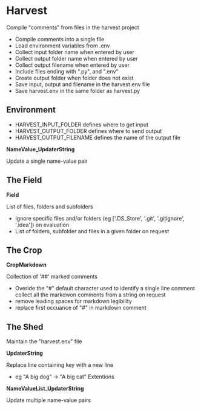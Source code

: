 # Harvest

 Compile "comments" from files in the harvest project

* Compile comments into a single file
* Load environment variables from .env
* Collect input folder name when entered by user
* Collect output folder name when entered by user
* Collect output filename when entered by user
* Include files ending with ".py", and ".env"
* Create output folder when folder does not exist
* Save input, output and filename in the harvest.env file
* Save harvest.env in the same folder as harvest.py

## Environment
* HARVEST_INPUT_FOLDER defines where to get input
* HARVEST_OUTPUT_FOLDER defines where to send output
* HARVEST_OUTPUT_FILENAME defines the name of the output file

__NameValue_UpdaterString__

 Update a single name-value pair

## The Field

__Field__

 List of files, folders and subfolders

* Ignore specific files and/or folders (eg ['.DS_Store', '.git', '.gitignore', '.idea']) on evaluation
* List of folders, subfolder and files in a given folder on request

## The Crop

__CropMarkdown__

 Collection of '##' marked comments

* Overide the "#" default character used to identify a single line comment
 collect all the markdwon comments from a string on request
* remove leading spaces for markdown legibility
* replace first occuance of "#" in markdown comment
## The Shed

 Maintain the "harvest.env" file

__UpdaterString__

 Replace line containing key with a new line
* eg "A big dog" -> "A big cat"
 Extentions

__NameValueList_UpdaterString__

 Update multiple name-value pairs